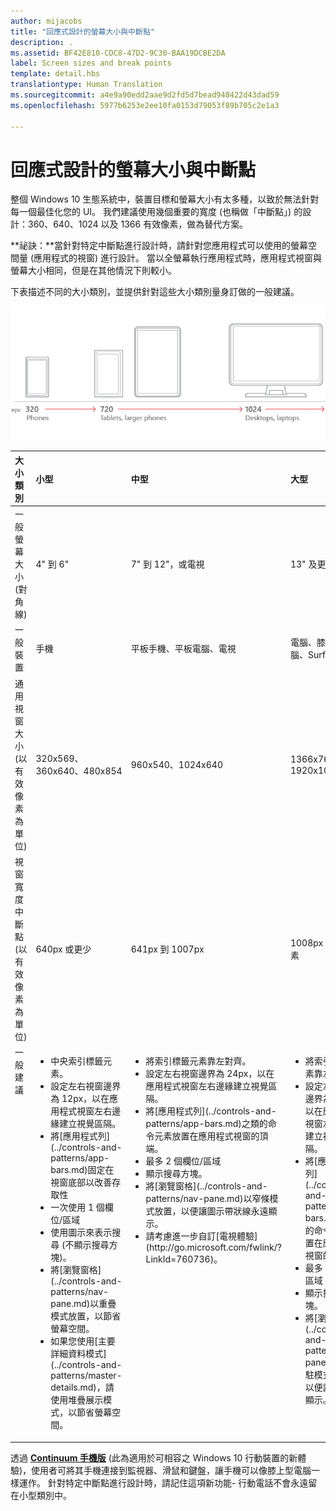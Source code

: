 ```yaml
---
author: mijacobs
title: "回應式設計的螢幕大小與中斷點"
description: .
ms.assetid: BF42E810-CDC8-47D2-9C30-BAA19DCBE2DA
label: Screen sizes and break points
template: detail.hbs
translationtype: Human Translation
ms.sourcegitcommit: a4e9a90edd2aae9d2fd5d7bead948422d43dad59
ms.openlocfilehash: 5977b6253e2ee10fa0153d79053f89b705c2e1a3

---
```


#  回應式設計的螢幕大小與中斷點

整個 Windows 10 生態系統中，裝置目標和螢幕大小有太多種，以致於無法針對每一個最佳化您的 UI。 我們建議使用幾個重要的寬度 (也稱做「中斷點」) 的設計：360、640、1024 以及 1366 有效像素，做為替代方案。

**祕訣：**當針對特定中斷點進行設計時，請針對您應用程式可以使用的螢幕空間量 (應用程式的視窗) 進行設計。 當以全螢幕執行應用程式時，應用程式視窗與螢幕大小相同，但是在其他情況下則較小。
 

下表描述不同的大小類別，並提供針對這些大小類別量身訂做的一般建議。

![回應式設計中斷點](images/rsp-design/rspd-breakpoints.png)

<table>
<colgroup>
<col width="25%" />
<col width="25%" />
<col width="25%" />
<col width="25%" />
</colgroup>
<thead>
<tr class="header">
<th align="left">大小類別</th>
<th align="left">小型</th>
<th align="left">中型</th>
<th align="left">大型</th>
</tr>
</thead>
<tbody>
<tr class="odd">
<td align="left">一般螢幕大小 (對角線)</td>
<td align="left">4&quot; 到 6&quot;</td>
<td align="left">7&quot; 到 12&quot;，或電視</td>
<td align="left">13&quot; 及更大</td>
</tr>
<tr class="even">
<td align="left">一般裝置</td>
<td align="left">手機</td>
<td align="left">平板手機、平板電腦、電視</td>
<td align="left">電腦、膝上型電腦、Surface Hub</td>
</tr>
<tr class="odd">
<td align="left">通用視窗大小 (以有效像素為單位)</td>
<td align="left">320x569、360x640、480x854</td>
<td align="left">960x540、1024x640</td>
<td align="left">1366x768、1920x1080</td>
</tr>
<tr class="even">
<td align="left">視窗寬度中斷點 (以有效像素為單位)</td>
<td align="left">640px 或更少</td>
<td align="left">641px 到 1007px</td>
<td align="left">1008px 或更大像素</td>
</tr>
<tr class="odd">
<td align="left" valign="top">一般建議</td>
<td align="left" valign="top"><ul>
<li>中央索引標籤元素。</li>
<li>設定左右視窗邊界為 12px，以在應用程式視窗左右邊緣建立視覺區隔。</li>
<li>將[應用程式列](../controls-and-patterns/app-bars.md)固定在視窗底部以改善存取性</li>
<li>一次使用 1 個欄位/區域</li>
<li>使用圖示來表示搜尋 (不顯示搜尋方塊)。</li>
<li>將[瀏覽窗格](../controls-and-patterns/nav-pane.md)以重疊模式放置，以節省螢幕空間。</li>
<li>如果您使用[主要詳細資料模式](../controls-and-patterns/master-details.md)，請使用堆疊展示模式，以節省螢幕空間。</li>
</ul></td>
<td align="left" valign="top"><ul>
<li>將索引標籤元素靠左對齊。</li>
<li>設定左右視窗邊界為 24px，以在應用程式視窗左右邊緣建立視覺區隔。</li>
<li>將[應用程式列](../controls-and-patterns/app-bars.md)之類的命令元素放置在應用程式視窗的頂端。</li>
<li>最多 2 個欄位/區域</li>
<li>顯示搜尋方塊。</li>
<li>將[瀏覽窗格](../controls-and-patterns/nav-pane.md)以窄條模式放置，以便讓圖示帶狀線永遠顯示。</li>
<li>請考慮進一步自訂[電視體驗](http://go.microsoft.com/fwlink/?LinkId=760736)。</li>
</ul></td>
<td align="left" valign="top"><ul>
<li>將索引標籤元素靠左對齊。</li>
<li>設定左右視窗邊界為 24px，以在應用程式視窗左右邊緣建立視覺區隔。</li>
<li>將[應用程式列](../controls-and-patterns/app-bars.md)之類的命令元素放置在應用程式視窗的頂端。</li>
<li>最多 3 個欄位/區域</li>
<li>顯示搜尋方塊。</li>
<li>將[瀏覽窗格](../controls-and-patterns/nav-pane.md)以停駐模式放置，以便讓它永遠顯示。</li>
</ul></td>
</tr>
</tbody>
</table>

透過 [**Continuum 手機版**](http://go.microsoft.com/fwlink/p/?LinkID=699431) (此為適用於可相容之 Windows 10 行動裝置的新體驗)，使用者可將其手機連接到監視器、滑鼠和鍵盤，讓手機可以像膝上型電腦一樣運作。 針對特定中斷點進行設計時，請記住這項新功能- 行動電話不會永遠留在小型類別中。
 



<!--HONumber=Aug16_HO3-->


